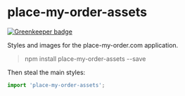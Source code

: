 # place-my-order-assets

[![Greenkeeper badge](https://badges.greenkeeper.io/donejs/place-my-order-assets.svg)](https://greenkeeper.io/)

Styles and images for the place-my-order.com application.

> npm install place-my-order-assets --save

Then steal the main styles:

```js
import 'place-my-order-assets';
```
